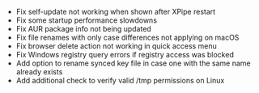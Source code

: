 - Fix self-update not working when shown after XPipe restart
- Fix some startup performance slowdowns
- Fix AUR package info not being updated
- Fix file renames with only case differences not applying on macOS
- Fix browser delete action not working in quick access menu
- Fix Windows registry query errors if registry access was blocked
- Add option to rename synced key file in case one with the same name already exists
- Add additional check to verify valid /tmp permissions on Linux
